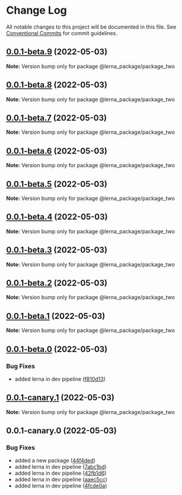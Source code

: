 # Change Log

All notable changes to this project will be documented in this file.
See [Conventional Commits](https://conventionalcommits.org) for commit guidelines.

## [0.0.1-beta.9](https://github.com/prashant9428/LENRA_PACKAGE/compare/@lerna_package/package_two@0.0.1-beta.8...@lerna_package/package_two@0.0.1-beta.9) (2022-05-03)

**Note:** Version bump only for package @lerna_package/package_two





## [0.0.1-beta.8](https://github.com/prashant9428/LENRA_PACKAGE/compare/@lerna_package/package_two@0.0.1-beta.7...@lerna_package/package_two@0.0.1-beta.8) (2022-05-03)

**Note:** Version bump only for package @lerna_package/package_two





## [0.0.1-beta.7](https://github.com/prashant9428/LENRA_PACKAGE/compare/@lerna_package/package_two@0.0.1-beta.6...@lerna_package/package_two@0.0.1-beta.7) (2022-05-03)

**Note:** Version bump only for package @lerna_package/package_two





## [0.0.1-beta.6](https://github.com/prashant9428/LENRA_PACKAGE/compare/@lerna_package/package_two@0.0.1-beta.5...@lerna_package/package_two@0.0.1-beta.6) (2022-05-03)

**Note:** Version bump only for package @lerna_package/package_two





## [0.0.1-beta.5](https://github.com/prashant9428/LENRA_PACKAGE/compare/@lerna_package/package_two@0.0.1-beta.4...@lerna_package/package_two@0.0.1-beta.5) (2022-05-03)

**Note:** Version bump only for package @lerna_package/package_two





## [0.0.1-beta.4](https://github.com/prashant9428/LENRA_PACKAGE/compare/@lerna_package/package_two@0.0.1-beta.3...@lerna_package/package_two@0.0.1-beta.4) (2022-05-03)

**Note:** Version bump only for package @lerna_package/package_two





## [0.0.1-beta.3](https://github.com/prashant9428/LENRA_PACKAGE/compare/@lerna_package/package_two@0.0.1-beta.2...@lerna_package/package_two@0.0.1-beta.3) (2022-05-03)

**Note:** Version bump only for package @lerna_package/package_two





## [0.0.1-beta.2](https://github.com/prashant9428/LENRA_PACKAGE/compare/@lerna_package/package_two@0.0.1-beta.1...@lerna_package/package_two@0.0.1-beta.2) (2022-05-03)

**Note:** Version bump only for package @lerna_package/package_two





## [0.0.1-beta.1](https://github.com/prashant9428/LENRA_PACKAGE/compare/@lerna_package/package_two@0.0.1-beta.0...@lerna_package/package_two@0.0.1-beta.1) (2022-05-03)

**Note:** Version bump only for package @lerna_package/package_two





## [0.0.1-beta.0](https://github.com/prashant9428/LENRA_PACKAGE/compare/@lerna_package/package_two@0.0.1-canary.1...@lerna_package/package_two@0.0.1-beta.0) (2022-05-03)


### Bug Fixes

* added lerna in dev pipeline ([f810d13](https://github.com/prashant9428/LENRA_PACKAGE/commit/f810d13c88d78b1730a18da2251c860f951c3784))





## [0.0.1-canary.1](https://github.com/prashant9428/LENRA_PACKAGE/compare/@lerna_package/package_two@0.0.1-canary.0...@lerna_package/package_two@0.0.1-canary.1) (2022-05-03)

**Note:** Version bump only for package @lerna_package/package_two





## 0.0.1-canary.0 (2022-05-03)


### Bug Fixes

* added a new package ([44f4ded](https://github.com/prashant9428/LENRA_PACKAGE/commit/44f4dedae8c2f47507564106aa6f5a50dfc486ec))
* added lerna in dev pipeline ([7abc1bd](https://github.com/prashant9428/LENRA_PACKAGE/commit/7abc1bd4e5fe73309010e3b06c01c6957f1e2415))
* added lerna in dev pipeline ([42fb1d6](https://github.com/prashant9428/LENRA_PACKAGE/commit/42fb1d6e28c263b1b3a5a6d9834197300defecaf))
* added lerna in dev pipeline ([aaec5cc](https://github.com/prashant9428/LENRA_PACKAGE/commit/aaec5cc39c8727dec4d418f1d996fa3cc72cbc30))
* added lerna in dev pipeline ([4fcde0a](https://github.com/prashant9428/LENRA_PACKAGE/commit/4fcde0a87cd4def6f3f186ef8f0c338db0ede109))
